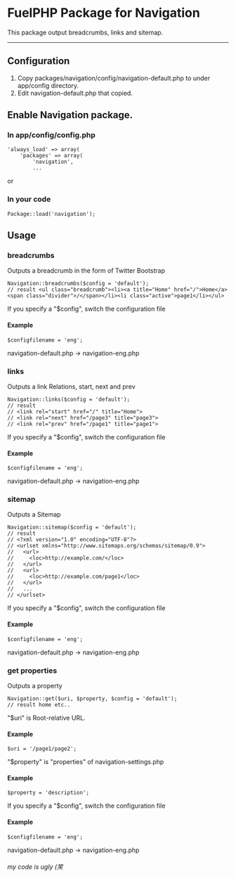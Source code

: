# FuelPHP Package for Navigation

This package output breadcrumbs, links and sitemap.


***

## Configuration
1. Copy packages/navigation/config/navigation-default.php to under app/config directory.
2. Edit navigation-default.php that copied.

## Enable Navigation package.
### In app/config/config.php

```
'always_load' => array(
	'packages' => array(
		'navigation',
		...
```

or

### In your code
```
Package::load('navigation');
```

## Usage

### breadcrumbs

Outputs a breadcrumb in the form of Twitter Bootstrap
```
Navigation::breadcrumbs($config = 'default');
// result <ul class="breadcrumb"><li><a title="Home" href="/">Home</a><span class="divider">/</span></li><li class="active">page1</li></ul>
```

If you specify a "$config", switch the configuration file

#### Example
```
$configfilename = 'eng';
```
navigation-default.php -> navigation-eng.php


### links

Outputs a link Relations, start, next and prev
```
Navigation::links($config = 'default');
// result
// <link rel="start" href="/" title="Home">
// <link rel="next" href="/page3" title="page3">
// <link rel="prev" href="/page1" title="page1">
```

If you specify a "$config", switch the configuration file

#### Example
```
$configfilename = 'eng';
```
navigation-default.php -> navigation-eng.php


### sitemap

Outputs a Sitemap
```
Navigation::sitemap($config = 'default');
// result
// <?xml version="1.0" encoding="UTF-8"?>
// <urlset xmlns="http://www.sitemaps.org/schemas/sitemap/0.9">
//   <url>
//     <loc>http://example.com/</loc>
//   </url>
//   <url>
//     <loc>http://example.com/page1</loc>
//   </url>
//   ...
// </urlset>
```

If you specify a "$config", switch the configuration file

#### Example
```
$configfilename = 'eng';
```
navigation-default.php -> navigation-eng.php


### get properties

Outputs a property
```
Navigation::get($uri, $property, $config = 'default');
// result home etc..
```

"$uri" is Root-relative URL.

#### Example
```
$uri = '/page1/page2';
```

"$property" is "properties" of navigation-settings.php

#### Example
```
$property = 'description';
```

If you specify a "$config", switch the configuration file

#### Example
```
$configfilename = 'eng';
```
navigation-default.php -> navigation-eng.php

###### my code is ugly (笑
